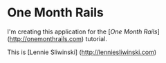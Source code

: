 # One Month Rails

I'm creating this application for the [*One Month Rails*] (http://onemonthrails.com) tutorial.

This is [Lennie Sliwinski] (http://lenniesliwinski.com)